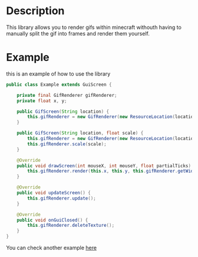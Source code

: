 # Description
This library allows you to render gifs within minecraft withouth having to manually split the gif into frames and render them yourself.

# Example
this is an example of how to use the library
```java
public class Example extends GuiScreen {

    private final GifRenderer gifRenderer;
    private float x, y;

    public GifScreen(String location) {
        this.gifRenderer = new GifRenderer(new ResourceLocation(location));
    }

    public GifScreen(String location, float scale) {
        this.gifRenderer = new GifRenderer(new ResourceLocation(location));
        this.gifRenderer.scale(scale);
    }

    @Override
    public void drawScreen(int mouseX, int mouseY, float partialTicks) {
        this.gifRenderer.render(this.x, this.y, this.gifRenderer.getWidth() this.gifRenderer.getHeight());
    }

    @Override
    public void updateScreen() {
        this.gifRenderer.update();
    }

    @Override
    public void onGuiClosed() {
        this.gifRenderer.deleteTexture();
    }
}
```
You can check another example [here](https://github.com/NickReset/MCP-Gif-Renderer/blob/main/src/main/java/example/Example.jav)

